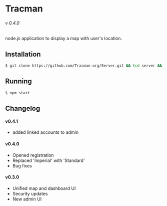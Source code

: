 # Tracman
###### v 0.4.0

node.js application to display a map with user's location.  

## Installation
```sh
$ git clone https://github.com/Tracman-org/Server.git && (cd server && exec npm install)
```

## Running

```sh
$ npm start
```

## Changelog

#### v0.4.1

* added linked accounts to admin

#### v0.4.0

* Opened registration
* Replaced 'Imperial' with 'Standard'
* Bug fixes

#### v0.3.0

* Unified map and dashboard UI
* Security updates
* New admin UI